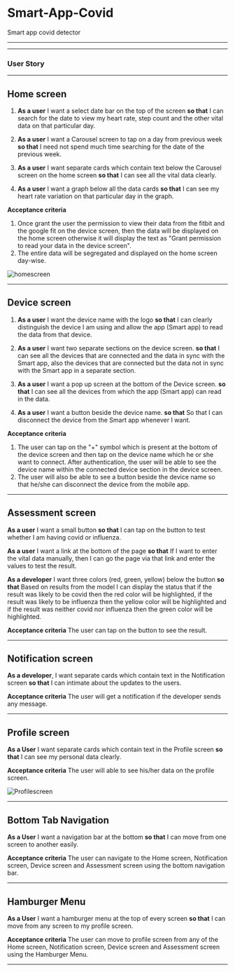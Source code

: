 # Smart-App-Covid
Smart app covid detector
***
***

### User Story
***

## Home screen

1. **As a user** I want a select date bar on the top of the screen **so that** I can search for the date to view my heart rate, step count and the other vital data on that particular day. 

2.  **As a user** I want a Carousel screen to tap on a day from previous week **so that** I need not spend much time searching for the date of the previous week.

3. **As a user** I want separate cards which contain text below the Carousel screen on the home screen **so that** I can see all the vital data clearly.

4. **As a user** I want a graph below all the data cards **so that** I can see my heart rate variation on that particular day in the graph.

**Acceptance criteria**
1. Once grant the user the permission to view their data from the fitbit and the google fit on the device screen, then the data will be displayed on the home screen otherwise it will display the text as "Grant permission to read your data in the device screen".
2. The entire data will be segregated and displayed on the home screen day-wise.

![homescreen](https://user-images.githubusercontent.com/55681132/94579728-c6e24680-0296-11eb-9ce2-61ed876e28bd.png)

***

## Device screen

1. **As a user** I want the device name with the logo **so that** I can clearly distinguish the device I am using and allow the app (Smart app) to read the data from that device.

2. **As a user** I want two separate sections on the device screen. **so that** I can see all the devices that are connected and the data in sync with the Smart app, also the devices that are connected but the data not in sync with the Smart app in a separate section.

3. **As a user** I want a pop up screen at the bottom of the Device screen. **so that** I can see all the devices from which the app (Smart app) can read in the data.

4. **As a user** I want a button beside the device name. **so that** So that I can disconnect the device from the Smart app whenever I want.

**Acceptance criteria**
1. The user can tap on the "+" symbol which is present at the bottom of the device screen and then tap on the device name which he or she want to connect. After authentication, the user will be able to see the device name within the connected device section in the device screen.
2. The user will also be able to see a button beside the device name so that he/she can disconnect the device from the mobile app.

***

## Assessment screen

**As a user** I want a small button **so that** I can tap on the button to test whether I am having covid or influenza.

**As a user** I want a link at the bottom of the page **so that** If I want to enter the vital data manually, then I can go the page via that link and enter the values to test the result.

**As a developer** I want three colors (red, green, yellow) below the button **so that** Based on results from the model I can display the status that if the result was likely to be covid then the red color will be highlighted, if the result was likely to be influenza then the yellow color will be highlighted and if the result was neither covid nor influenza then the green color will be highlighted.

**Acceptance criteria**
The user can tap on the button to see the result.

***

## Notification screen

**As a developer**, I want separate cards which contain text in the Notification screen **so that** I can intimate about the updates to the users.

**Acceptance criteria**
The user will get a notification if the developer sends any message.

***

## Profile screen

**As a User** I want separate cards which contain text in the Profile screen **so that** I can see my personal data clearly.

**Acceptance criteria**
The user will able to see his/her data on the profile screen.

![Profilescreen](https://user-images.githubusercontent.com/55681132/94580075-1c1e5800-0297-11eb-9b0e-c62cfe41f6bf.png)

***


## Bottom Tab Navigation

**As a User** I want a navigation bar at the bottom **so that** I can move from one screen to another easily.

**Acceptance criteria**
The user can navigate to the Home screen, Notification screen, Device screen and Assessment screen using the bottom navigation bar.

***

## Hamburger Menu

**As a User** I want a hamburger menu at the top of every screen **so that** I can move from any screen to my profile screen.

**Acceptance criteria**
The user can move to profile screen from any of the Home screen, Notification screen, Device screen and Assessment screen using the Hamburger Menu.

***
